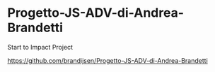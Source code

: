 # Progetto-JS-ADV-di-Andrea-Brandetti
Start to Impact Project



https://github.com/brandijsen/Progetto-JS-ADV-di-Andrea-Brandetti